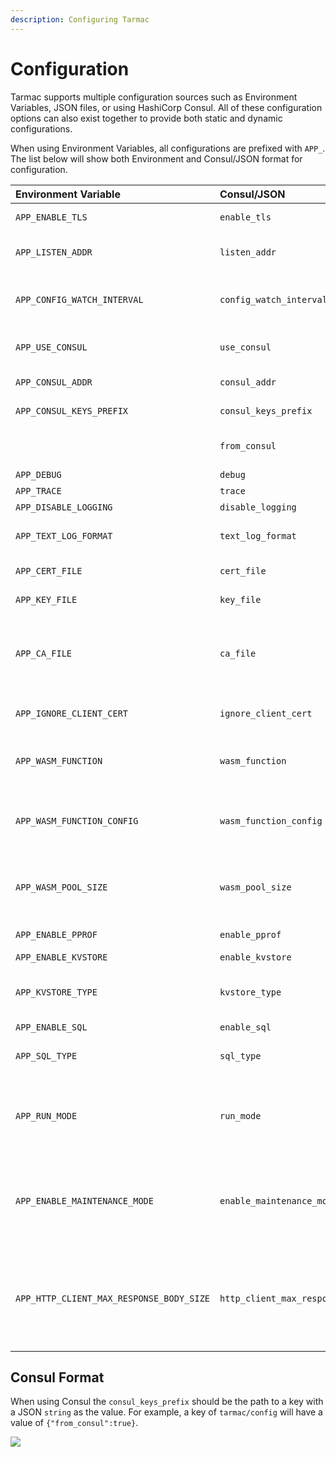 ```yaml
---
description: Configuring Tarmac
---
```


# Configuration

Tarmac supports multiple configuration sources such as Environment Variables, JSON files, or using HashiCorp Consul. All of these configuration options can also exist together to provide both static and dynamic configurations.

When using Environment Variables, all configurations are prefixed with `APP_`. The list below will show both Environment and Consul/JSON format for configuration.

| Environment Variable | Consul/JSON | Type | Description |
| :--- | :--- | :--- | :--- |
| `APP_ENABLE_TLS` | `enable_tls` | `bool` | Enable the HTTPS Listener \(default: `True`\) |
| `APP_LISTEN_ADDR` | `listen_addr` | `string` | Define the HTTP/HTTPS Listener address \(default: `0.0.0.0:8443`\) |
| `APP_CONFIG_WATCH_INTERVAL` | `config_watch_interval` | `int` | Frequency in seconds which Consul configuration will be refreshed \(default: `15`\) |
| `APP_USE_CONSUL` | `use_consul` | `bool` | Enable Consul based configuration \(default: `False`\) |
| `APP_CONSUL_ADDR` | `consul_addr` | `string` | Consul address \(i.e. `consul.example.com:8500`\) |
| `APP_CONSUL_KEYS_PREFIX` | `consul_keys_prefix` | `string` | Key path for app specific consul configuration |
|  | `from_consul` | `bool` | Indicator to reflect whether Consul config was loaded |
| `APP_DEBUG` | `debug` | `bool` | Enable debug logging |
| `APP_TRACE` | `trace` | `bool` | Enable trace logging |
| `APP_DISABLE_LOGGING` | `disable_logging` | `bool` | Disable all logging |
| `APP_TEXT_LOG_FORMAT` | `text_log_format` | `bool` | Use text format for logs instead of JSON (default: `False`) |
| `APP_CERT_FILE` | `cert_file` | `string` | Certificate File Path \(i.e. `/some/path/cert.crt`\) |
| `APP_KEY_FILE` | `key_file` | `string` | Key File Path \(i.e. `/some/path/cert.key`\) |
| `APP_CA_FILE` | `ca_file` | `string` | Certificate Authority Bundle File Path \(i.e `/some/path/ca.pem`\). When defined, enables mutual-TLS authentication |
| `APP_IGNORE_CLIENT_CERT` | `ignore_client_cert` | `string` | When defined will disable Client Cert validation for m-TLS authentication |
| `APP_WASM_FUNCTION` | `wasm_function` | `string` | Path and Filename of the WASM Function to execute \(Default: `/functions/tarmac.wasm`\) |
| `APP_WASM_FUNCTION_CONFIG` | `wasm_function_config` | `string` | Path to Service configuration for multi-function services \(Default: `/functions/tarmac.json`\) |
| `APP_WASM_POOL_SIZE` | `wasm_pool_size` | `int` | Number of WASM function instances to create \(Default: `100`\). Only applicable when `wasm_function` is used. |
| `APP_ENABLE_PPROF` | `enable_pprof` | `bool` | Enable PProf Collection HTTP end-points |
| `APP_ENABLE_KVSTORE` | `enable_kvstore` | `bool` | Enable the KV Store |
| `APP_KVSTORE_TYPE` | `kvstore_type` | `string` | Select KV Store to use (Options: `redis`, `cassandra`, `boltdb`, `in-memory`, `internal`)|
| `APP_ENABLE_SQL` | `enable_sql` | `bool` | Enable the SQL Store |
| `APP_SQL_TYPE` | `sql_type` | `string` | Select SQL Store to use (Options: `postgres`, `mysql`)|
| `APP_RUN_MODE` | `run_mode` | `string` | Select the run mode for Tarmac (Options: `daemon`, `job`). Default: `daemon`. The `job` option will cause Tarmac to exit after init functions are executed. |
| `APP_ENABLE_MAINTENANCE_MODE` | `enable_maintenance_mode` | `bool` | Enable Maintenance Mode. When enabled, Tarmac will return a 503 for requests to `/ready` allowing the service to go into "maintenance mode". |
| `APP_HTTP_CLIENT_MAX_RESPONSE_BODY_SIZE` | `http_client_max_response_body_size` | `int` | Maximum size in bytes for HTTP response bodies from client requests \(default: `10485760` - 10MB\). Prevents DoS attacks and excessive memory usage. |

## Consul Format

When using Consul the `consul_keys_prefix` should be the path to a key with a JSON `string` as the value. For example, a key of `tarmac/config` will have a value of `{"from_consul":true}`.

![](../.gitbook/assets/consul-example.png)

